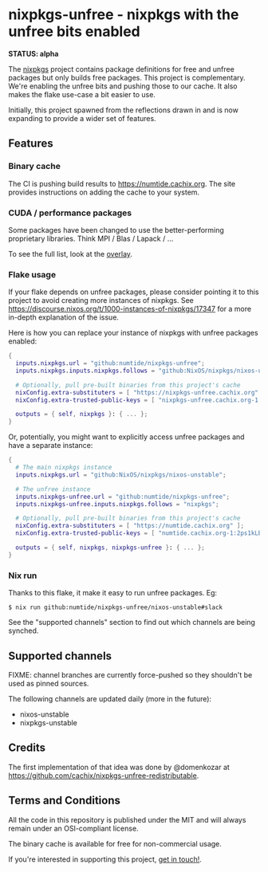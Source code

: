 # nixpkgs-unfree - nixpkgs with the unfree bits enabled

**STATUS: alpha**

The [nixpkgs](https://github.com/NixOS/nixpkgs) project contains package
definitions for free and unfree packages but only builds free packages. This
project is complementary. We're enabling the unfree bits and pushing those to
our cache.  It also makes the flake use-case a bit easier to use.

Initially, this project spawned from the reflections drawn in and is now
expanding to provide a wider set of features.

## Features

### Binary cache

The CI is pushing build results to <https://numtide.cachix.org>. The
site provides instructions on adding the cache to your system.

### CUDA / performance packages

Some packages have been changed to use the better-performing proprietary
libraries. Think MPI / Blas / Lapack / ...

To see the full list, look at the [overlay](./overlay.nix).

### Flake usage

If your flake depends on unfree packages, please consider pointing it to this
project to avoid creating more instances of nixpkgs. See
<https://discourse.nixos.org/t/1000-instances-of-nixpkgs/17347> for a more
in-depth explanation of the issue.

Here is how you can replace your instance of nixpkgs with unfree packages
enabled:

```nix
{
  inputs.nixpkgs.url = "github:numtide/nixpkgs-unfree";
  inputs.nixpkgs.inputs.nixpkgs.follows = "github:NixOS/nixpkgs/nixos-unstable";

  # Optionally, pull pre-built binaries from this project's cache
  nixConfig.extra-substituters = [ "https://nixpkgs-unfree.cachix.org" ];
  nixConfig.extra-trusted-public-keys = [ "nixpkgs-unfree.cachix.org-1:hqvoInulhbV4nJ9yJOEr+4wxhDV4xq2d1DK7S6Nj6rs=" ];

  outputs = { self, nixpkgs }: { ... };
}
```

Or, potentially, you might want to explicitly access unfree packages and have
a separate instance:

```nix
{
  # The main nixpkgs instance
  inputs.nixpkgs.url = "github:NixOS/nixpkgs/nixos-unstable";

  # The unfree instance
  inputs.nixpkgs-unfree.url = "github:numtide/nixpkgs-unfree";
  inputs.nixpkgs-unfree.inputs.nixpkgs.follows = "nixpkgs";

  # Optionally, pull pre-built binaries from this project's cache
  nixConfig.extra-substituters = [ "https://numtide.cachix.org" ];
  nixConfig.extra-trusted-public-keys = [ "numtide.cachix.org-1:2ps1kLBUWjxIneOy1Ik6cQjb41X0iXVXeHigGmycPPE=" ];

  outputs = { self, nixpkgs, nixpkgs-unfree }: { ... };
}
```

### Nix run

Thanks to this flake, it make it easy to run unfree packages. Eg:

```console
$ nix run github:numtide/nixpkgs-unfree/nixos-unstable#slack
```

See the "supported channels" section to find out which channels are being synched.

## Supported channels

FIXME: channel branches are currently force-pushed so they shouldn't be used as pinned sources.

The following channels are updated daily (more in the future):

* nixos-unstable
* nixpkgs-unstable

## Credits

The first implementation of that idea was done by @domenkozar at
<https://github.com/cachix/nixpkgs-unfree-redistributable>.

## Terms and Conditions

All the code in this repository is published under the MIT and will always
remain under an OSI-compliant license.

The binary cache is available for free for non-commercial usage.

If you're interested in supporting this project,
[get in touch!](https://numtide.com/#contact).
